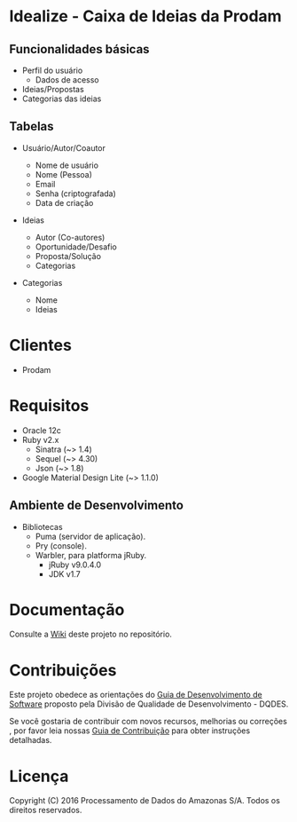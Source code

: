 # Idealize - Caixa de Ideias da Prodam

## Funcionalidades básicas

- Perfil do usuário
  - Dados de acesso
- Ideias/Propostas
- Categorias das ideias

## Tabelas

- Usuário/Autor/Coautor
  - Nome de usuário
  - Nome (Pessoa)
  - Email
  - Senha (criptografada)
  - Data de criação

- Ideias
  - Autor (Co-autores)
  - Oportunidade/Desafio
  - Proposta/Solução
  - Categorias

- Categorias
  - Nome
  - Ideias

# Clientes

- Prodam

# Requisitos

- Oracle 12c
- Ruby v2.x
  - Sinatra (~> 1.4)
  - Sequel (~> 4.30)
  - Json (~> 1.8)
- Google Material Design Lite (~> 1.1.0)

## Ambiente de Desenvolvimento

- Bibliotecas
  - Puma (servidor de aplicação).
  - Pry (console).
  - Warbler, para platforma jRuby.
    - jRuby v9.0.4.0
    - JDK v1.7

# Documentação

Consulte a [Wiki][1] deste projeto no repositório.

# Contribuições

Este projeto obedece as orientações do [Guia de Desenvolvimento de
Software][2] proposto pela Divisão de Qualidade de Desenvolvimento - DQDES.

Se você gostaria de contribuir com novos recursos, melhorias ou correções ,
por favor leia nossas [Guia de Contribuição][3] para obter instruções
detalhadas.

# Licença

Copyright (C) 2016 Processamento de Dados do Amazonas S/A. Todos os direitos reservados.

[1]: http://git.prodam.am.gov.br/dinov/idealize/wikis/home
[2]: http://git.prodam.am.gov.br/dqdes/guia-de-desenvolvimento-de-software
[3]: http://git.prodam.am.gov.br/dqdes/guia-de-contribuicao

